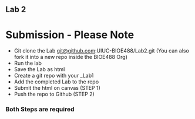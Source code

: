 ## Lab 2

# Submission - Please Note

- Git clone the Lab git@github.com:UIUC-BIOE488/Lab2.git (You can also fork it into a new repo inside the BIOE488 Org)
- Run the lab
- Save the Lab as html
- Create a git repo with your <netid>_Lab1
- Add the completed Lab to the repo
- Submit the html on canvas (STEP 1)
- Push the repo to Github  (STEP 2)

### **Both Steps are required**